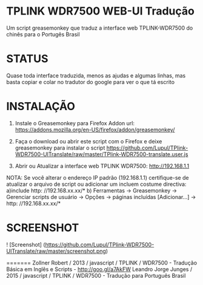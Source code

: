 TPLINK WDR7500 WEB-UI Tradução
==========================

Um script greasemonkey que traduz a interface web TPLINK-WDR7500 do chinês para o Portugês Brasil

STATUS
======
Quase toda interface traduzida, menos as ajudas e algumas linhas, mas basta copiar e colar no tradutor do google para ver o que tá escrito



INSTALAÇÃO
=====

1) Instale o Greasemonkey para Firefox Addon
url: https://addons.mozilla.org/en-US/firefox/addon/greasemonkey/

2) Faça o download ou abrir este script com o Firefox e deixe greasemonkey para instalar o script
https://github.com/Lupul/TPlink-WDR7500-UITranslate/raw/master/TPlink-WDR7500-translate.user.js

3) Abrir ou Atualizar a interface web TPLINK WDR7500: http://192.168.1.1


NOTA:
Se você alterar o endereço IP padrão (192.168.1.1) certifique-se de atualizar o arquivo de script ou adicionar um
incluem costume directiva:
a)include http: //192.168.xx.xx/*
b) Ferramentas -> Greasemonkey -> Gerenciar scripts de usuário -> Opções -> páginas incluídas [Adicionar...] -> http: //192.168.xx.xx/*


SCREENSHOT
==========
! [Screenshot] (https://github.com/Lupul/TPlink-WDR7500-UITranslate/raw/master/screenshot.png)


=======
Zollner Robert 			/ 2013 / javascript / TPLINK / WDR7500 - Tradução Básica em Inglês e Scripts - http://goo.gl/a7AkFW
Leandro Jorge Junges	/ 2015 / javascript / TPLINK / WDR7500 - Tradução para Português Brasil
